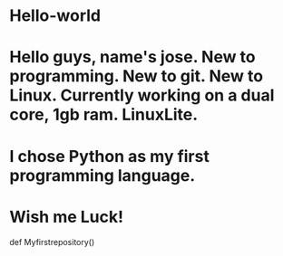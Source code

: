 # Hello-world
# Hello guys, name's jose. New to programming. New to git. New to Linux. Currently working on a dual core, 1gb ram. LinuxLite. 
# I chose Python as my first programming language. 
# Wish me Luck!

def Myfirstrepository()
